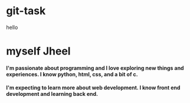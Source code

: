 # git-task
hello

# myself Jheel
#### I'm passionate about programming and I love exploring new things and experiences. I know python, html, css, and a bit of c.
#### I'm expecting to learn more about web development. I know front end development and learning back end.
